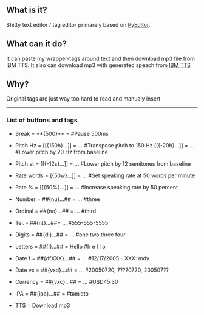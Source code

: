 ## What is it?

Shitty text editor / tag editor primarely based on [PyEditor](https://resources.oreilly.com/examples/9780596158118/tree/a5bcfbf9b81157d6dbbea72c00fa11b5f38dd9c9/PP4E-Examples-1.4/Examples/PP4E/Gui/TextEditor).

## What can it do?

It can paste my wrapper-tags around text and then download mp3 file from IBM TTS. It also can download mp3 with generated speach from [IBM TTS](https://text-to-speech-demo.ng.bluemix.net/)

## Why?

Original tags are just way too hard to read and manualy insert

-------

### List of buttons and tags

* Break = \**{500}** = <break time="500ms"> #Pause 500ms   

* Pitch Hz = [[{150h}...]] = <prosody pitch="150Hz">...</prosody> #Transpose pitch to 150 Hz  [[{-20h}...]] = <prosody pitch="150Hz">...</prosody> #Lower pitch by 20 Hz from baseline   

* Pitch st = [[{-12s}...]] = <prosody pitch="-12st">...</prosody> #Lower pitch by 12 semitones from baseline   

* Rate words = [{50w}...]] =  <prosody rate="50">...</prosody> #Set speaking rate at 50 words per minute   

* Rate % = [[{50%}...]] = <prosody rate="+5%">...</prosody> #Increase speaking rate by 50 percent   

* Number = ##{nu}...## = <say-as interpret-as="cardinal">...</say-as> #three   

* Ordinal = ##{no}...## = <say-as interpret-as="number" format="ordinal">...</say-as> #third   

* Tel. - ##{nt}...##= <say-as interpret-as="number" format="telephone">...</say-as> #555-555-5555   

* Digits = ##{di}...## = <say-as interpret-as="digits">...</say-as> #one two three four   

* Letters = ##{l}...## = <say-as interpret-as="letters">Hello</say-as> #h e l l o    

* Date f = ##{dfXXX}...## = <say-as interpret-as="date" format="XXX">...</say-as> #12/17/2005 - XXX: mdy   

* Date vx = ##{vxd}...## =   <say-as interpret-as="vxml:date">...</say-as> #20050720, ????0720, 200507??   

* Currency = ##{vxc}...## = <say-as interpret-as="vxml:currency">...</say-as> #USD45.30   

* IPA = ##{ipa}...## = <phoneme alphabet="ipa" ph="..."></phoneme> #təmˈɑto   

* TTS = Download mp3
